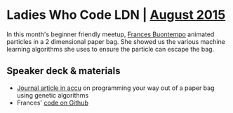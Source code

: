 # Ladies Who Code LDN | [August 2015](http://www.meetup.com/Ladies-Who-Code-UK/events/224306287/)

In this month's beginner friendly meetup, [Frances Buontempo](https://twitter.com/fbuontempo) animated particles in a 2 dimensional paper bag. She showed us the various machine learning algorithms she uses to ensure the particle can escape the bag.  

## Speaker deck & materials
+ [Journal article in accu](http://accu.org/index.php/journals/1825) on programming your way out of a paper bag using genetic algorithms
+ Frances' [code on Github](https://github.com/doctorlove/paperbag)
